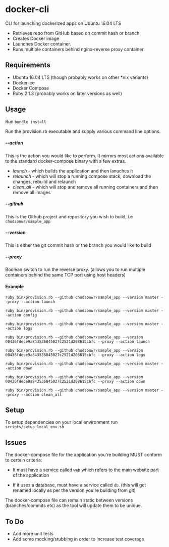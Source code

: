 # docker-cli
CLI for launching dockerized apps on Ubuntu 16.04 LTS

* Retrieves repo from GitHub based on commit hash or branch
* Creates Docker image
* Launches Docker container.
* Runs multiple containers behind nginx-reverse proxy container.

## Requirements
* Ubuntu 16.04 LTS (though probably works on other *nix variants)
* Docker-ce
* Docker Compose
* Ruby 2.1.3 (probably works on later versions as well)

## Usage
Run `bundle install`

Run the provision.rb executable and supply various command line options.

##### --action
This is the action you would like to perform. It mirrors most actions available to the standard docker-compose binary with a few extras. 
* _launch_ - which builds the application and then lanuches it
* _relaunch_ - which will stop a running compose stack, download the changes, rebuild and relaunch
* _clean_all_ - which will stop and remove all running containers and then remove all images  

##### --github
This is the Github project and repository you wish to build, i.e `chudsonwr/sample_app`  

##### --version
This is either the git commit hash or the branch you would like to build  
  
##### --proxy
Boolean switch to run the reverse proxy. (allows you to run multiple containers behind the same TCP port using host headers)


#### Example
`ruby bin/provision.rb --github chudsonwr/sample_app --version master --proxy --action launch`

`ruby bin/provision.rb --github chudsonwr/sample_app --version master --action config`

`ruby bin/provision.rb --github chudsonwr/sample_app --version master --action logs`

`ruby bin/provision.rb --github chudsonwr/sample_app --version 00436fdece9a843536845027c2521d208615cbfc --proxy --action launch`

`ruby bin/provision.rb --github chudsonwr/sample_app --version 00436fdece9a843536845027c2521d208615cbfc --proxy --action logs`  


`ruby bin/provision.rb --github chudsonwr/sample_app --version master --action down`

`ruby bin/provision.rb --github chudsonwr/sample_app --version 00436fdece9a843536845027c2521d208615cbfc --proxy --action down`

`ruby bin/provision.rb --github chudsonwr/sample_app --version master --proxy --action clean_all`
  
    
## Setup
To setup dependencies on your local environment run `scripts/setup_local_env.sh`  

## Issues

The docker-compose file for the application you're building MUST conform to certain criteria:

* It must have a service called `web` which refers to the main website part of the application

* If it uses a database, must have a service called `db`.
(this will get renamed locally as per the version you're building from git)

The docker-compose file can remain static between versions (branches/commits etc) as the tool will update them to be unique.  

## To Do

* Add more unit tests
* Add some mocking/stubbing in order to increase test coverage
